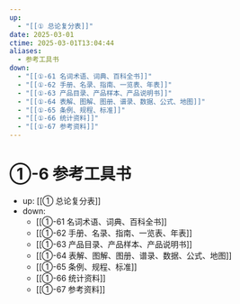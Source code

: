 ```yaml
---
up:
  - "[[① 总论复分表]]"
date: 2025-03-01
ctime: 2025-03-01T13:04:44
aliases:
  - 参考工具书
down:
  - "[[①-61 名词术语、词典、百科全书]]"
  - "[[①-62 手册、名录、指南、一览表、年表]]"
  - "[[①-63 产品目录、产品样本、产品说明书]]"
  - "[[①-64 表解、图解、图册、谱录、数据、公式、地图]]"
  - "[[①-65 条例、规程、标准]]"
  - "[[①-66 统计资料]]"
  - "[[①-67 参考资料]]"
---
```


# ①-6 参考工具书

- up: [[① 总论复分表]]
- down:	
	- [[①-61 名词术语、词典、百科全书]]
	- [[①-62 手册、名录、指南、一览表、年表]]
	- [[①-63 产品目录、产品样本、产品说明书]]
	- [[①-64 表解、图解、图册、谱录、数据、公式、地图]]
	- [[①-65 条例、规程、标准]]
	- [[①-66 统计资料]]
	- [[①-67 参考资料]]
	
